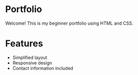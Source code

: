 # Portfolio

Welcome! This is my beginner portfolio using HTML and CSS. 

# Features 
- Simplified layout 
- Responsive design 
- Contact information included 